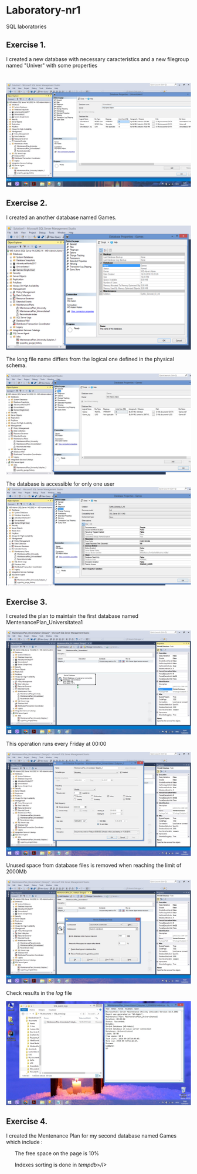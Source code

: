 # Laboratory-nr1
SQL laboratories
<h2>Exercise 1.</h2>
       <p> I created a new database with necessary caracteristics and a new filegroup named "Univer" with some properties</>
       <h1> </h1>
       <img src = "first database.jpg"/>
<h2>Exercise 2.</h2>
       <p> I created an another database named Games.</p>
       <img src = "second database.jpg"/>
       <p> The long file name differs from the logical one defined in the physical schema.</P>
       <img src = "second database1.jpg"/>
       <p> The database is accessible for only one user</>
       <img src = "second database2.jpg"/>
<h2>Exercise 3.</h2>
       <p> I created the plan to maintain the first database named MentenancePlan_Universitatea1 </p>
       <img src = "mentenance.jpg"/>
       <p> This operation runs every Friday at 00:00 </p>
       <img src = "mentenance1.jpg"/>
       <p> Unused space from database files is removed when reaching the limit of 2000Mb </p>
       <img src = "mentenance2.jpg"/>
       <p> Check results in the <I>log</I> file</p>
       <img src = "mentenance3.jpg"/>
<h2>Exercise 4.</h2>
       <p> I created the Mentenance Plan for my second database named Games which include :</p>
       <ul> The free space on the page is 10% </ul>
       <ul> Indexes sorting is done in <I>tempdb>/I> </ul>
